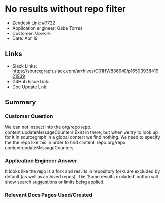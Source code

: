 
# No results without repo filter <!-- Ticket Title  Hint: include keywords to make it searchable -->

- Zendesk Link: [#7722](https://sourcegraph.zendesk.com/agent/tickets/7722)
- Application engineer: Gabe Torres
- Customer: Upwork <!-- Redact if this contains personally identifying information -->
- Date: Apr 19

<!-- Data populated from integration, speak to Ben Gordon or Michael Bali if not working -->
<!-- During Internal team trial, fill missing data manually (we are waiting for all data to sync) -->


## Links
<!-- Data for application engineer manual entry -->
- Slack Links: https://sourcegraph.slack.com/archives/C01HW836940/p1650393841921939 
- GitHub Issue Link:
- Doc Update Link:

## Summary
### Customer Question
We can not inspect into the org/repo repo. content:updateMessageCounters Exist in there, but when we try to look up for it in sourcegraph in a global context we find nothing. We need to specify the the repo like this in order to find content. repo:org/repo content:updateMessageCounters 

### Application Engineer Answer
It looks like the repo is a fork and results in repository forks are excluded by default (as well as archived repos). The ‘Some results excluded’ button will show search suggestions or limits being applied.

### Relevant Docs Pages Used/Created

<!-- Once complete, upload a copy to https://github.com/sourcegraph/support-tools-internal/tree/main/resolved-tickets as a .md file -->
<!-- Name the file 7722.md -->
